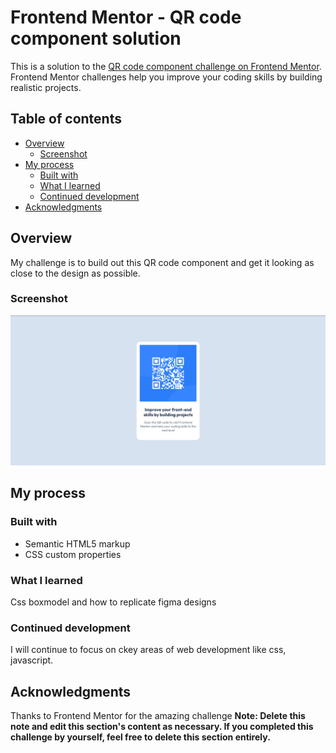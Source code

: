 # Frontend Mentor - QR code component solution

This is a solution to the [QR code component challenge on Frontend Mentor](https://www.frontendmentor.io/challenges/qr-code-component-iux_sIO_H). Frontend Mentor challenges help you improve your coding skills by building realistic projects. 

## Table of contents

- [Overview](#overview)
  - [Screenshot](#screenshot)
- [My process](#my-process)
  - [Built with](#built-with)
  - [What I learned](#what-i-learned)
  - [Continued development](#continued-development)
- [Acknowledgments](#acknowledgments)

## Overview
My challenge is to build out this QR code component and get it looking as close to the design as possible.

### Screenshot

![Screenshot](./image.png)

## My process

### Built with

- Semantic HTML5 markup
- CSS custom properties

### What I learned

Css boxmodel and how to replicate figma designs


### Continued development

I will continue to focus on ckey areas of web development like css, javascript.

## Acknowledgments

Thanks to Frontend Mentor for the amazing challenge
**Note: Delete this note and edit this section's content as necessary. If you completed this challenge by yourself, feel free to delete this section entirely.**
